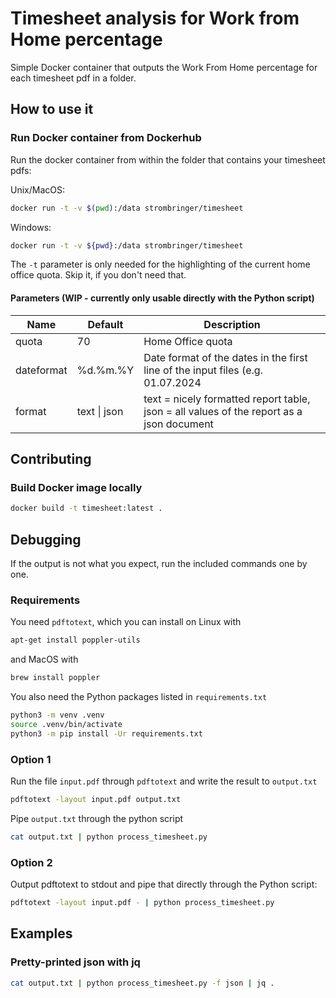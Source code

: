 # Timesheet analysis for Work from Home percentage

Simple Docker container that outputs the Work From Home percentage for each timesheet pdf in a folder.

## How to use it

### Run Docker container from Dockerhub

Run the docker container from within the folder that contains your timesheet pdfs:

Unix/MacOS:

```bash
docker run -t -v $(pwd):/data strombringer/timesheet
```

Windows:

```bash
docker run -t -v ${pwd}:/data strombringer/timesheet
```

The `-t` parameter is only needed for the highlighting of the current home office quota. Skip it, if you don't need that.

#### Parameters (WIP - currently only usable directly with the Python script)

|Name|Default|Description|
|--|--|--|
| quota | 70 | Home Office quota |
| dateformat | %d.%m.%Y | Date format of the dates in the first line of the input files (e.g. 01.07.2024|
| format | text \| json | text = nicely formatted report table, json = all values of the report as a json document|

## Contributing

### Build Docker image locally

```bash
docker build -t timesheet:latest .
```

## Debugging

If the output is not what you expect, run the included commands one by one.

### Requirements

You need `pdftotext`, which you can install on Linux with

```bash
apt-get install poppler-utils
```

and MacOS with

```bash
brew install poppler
```

You also need the Python packages listed in `requirements.txt`

```bash
python3 -m venv .venv
source .venv/bin/activate
python3 -m pip install -Ur requirements.txt
```

### Option 1

Run the file `input.pdf` through `pdftotext` and write the result to `output.txt`

```bash
pdftotext -layout input.pdf output.txt
```

Pipe `output.txt` through the python script

```bash
cat output.txt | python process_timesheet.py
```

### Option 2

Output pdftotext to stdout and pipe that directly through the Python script:

```bash
pdftotext -layout input.pdf - | python process_timesheet.py
```

## Examples

### Pretty-printed json with jq

```bash
cat output.txt | python process_timesheet.py -f json | jq .
```